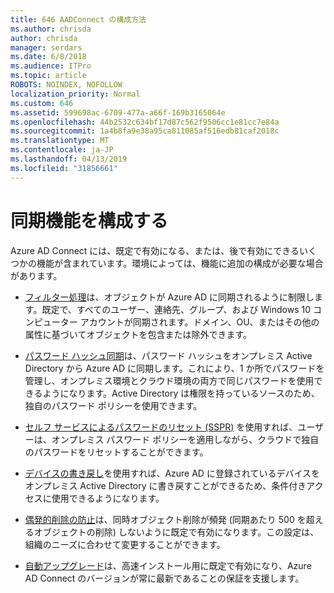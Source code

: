 ```yaml
---
title: 646 AADConnect の構成方法
ms.author: chrisda
author: chrisda
manager: serdars
ms.date: 6/8/2018
ms.audience: ITPro
ms.topic: article
ROBOTS: NOINDEX, NOFOLLOW
localization_priority: Normal
ms.custom: 646
ms.assetid: 599698ac-6709-477a-a66f-169b3165064e
ms.openlocfilehash: 44b2532c634bf17d87c562f9506cc1e81cc7e84a
ms.sourcegitcommit: 1a4b8fa9e38a95ca811085af516edb81caf2018c
ms.translationtype: MT
ms.contentlocale: ja-JP
ms.lasthandoff: 04/13/2019
ms.locfileid: "31856661"
---
```

# <a name="configure-sync-features"></a>同期機能を構成する

Azure AD Connect には、既定で有効になる、または、後で有効にできるいくつかの機能が含まれています。環境によっては、機能に追加の構成が必要な場合があります。

- [フィルター処理](https://docs.microsoft.com/azure/active-directory/connect/active-directory-aadconnectsync-configure-filtering)は、オブジェクトが Azure AD に同期されるように制限します。既定で、すべてのユーザー、連絡先、グループ、および Windows 10 コンピューター アカウントが同期されます。ドメイン、OU、またはその他の属性に基づいてオブジェクトを包含または除外できます。

- [パスワード ハッシュ同期](https://docs.microsoft.com/azure/active-directory/connect/active-directory-aadconnectsync-implement-password-hash-synchronization)は、パスワード ハッシュをオンプレミス Active Directory から Azure AD に同期します。これにより、1 か所でパスワードを管理し、オンプレミス環境とクラウド環境の両方で同じパスワードを使用できるようになります。Active Directory は権限を持っているソースのため、独自のパスワード ポリシーを使用できます。

- [セルフ サービスによるパスワードのリセット (SSPR)](https://docs.microsoft.com/azure/active-directory/authentication/quickstart-sspr) を使用すれば、ユーザーは、オンプレミス パスワード ポリシーを適用しながら、クラウドで独自のパスワードをリセットすることができます。

- [デバイスの書き戻し](https://docs.microsoft.com/azure/active-directory/connect/active-directory-aadconnect-feature-device-writeback)を使用すれば、Azure AD に登録されているデバイスをオンプレミス Active Directory に書き戻すことができるため、条件付きアクセスに使用できるようになります。

- [偶発的削除の防止](https://docs.microsoft.com/azure/active-directory/connect/active-directory-aadconnectsync-feature-prevent-accidental-deletes)は、同時オブジェクト削除が頻発 (同期あたり 500 を超えるオブジェクトの削除) しないように既定で有効になります。この設定は、組織のニーズに合わせて変更することができます。

- [自動アップグレード](https://docs.microsoft.com/azure/active-directory/connect/active-directory-aadconnect-feature-automatic-upgrade)は、高速インストール用に既定で有効になり、Azure AD Connect のバージョンが常に最新であることの保証を支援します。
